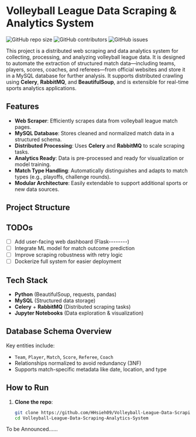# Volleyball League Data Scraping & Analytics System

![GitHub repo size](https://img.shields.io/github/repo-size/HHsieh09/Volleyball-League-Data-Scraping-Analytics-System) ![GitHub contributors](https://img.shields.io/github/contributors/HHsieh09/Volleyball-League-Data-Scraping-Analytics-System) ![GitHub issues](https://img.shields.io/github/issues/HHsieh09/Volleyball-League-Data-Scraping-Analytics-System)

This project is a distributed web scraping and data analytics system for collecting, processing, and analyzing volleyball league data. It is designed to automate the extraction of structured match data—including teams, players, scores, coaches, and referees—from official websites and store it in a MySQL database for further analysis. It supports distributed crawling using **Celery**, **RabbitMQ**, and **BeautifulSoup**, and is extensible for real-time sports analytics applications.

## Features

- **Web Scraper**: Efficiently scrapes data from volleyball league match pages.
- **MySQL Database**: Stores cleaned and normalized match data in a structured schema.
- **Distributed Processing**: Uses **Celery** and **RabbitMQ** to scale scraping tasks.
- **Analytics Ready**: Data is pre-processed and ready for visualization or model training.
- **Match Type Handling**: Automatically distinguishes and adapts to match types (e.g., playoffs, challenge rounds).
- **Modular Architecture**: Easily extendable to support additional sports or new data sources.

## Project Structure

## TODOs
- [ ] Add user-facing web dashboard (Flask--------)
- [ ] Integrate ML model for match outcome prediction
- [ ] Improve scraping robustness with retry logic
- [ ] Dockerize full system for easier deployment

## Tech Stack

- **Python** (BeautifulSoup, requests, pandas)
- **MySQL** (Structured data storage)
- **Celery** + **RabbitMQ** (Distributed scraping tasks)
- **Jupyter Notebooks** (Data exploration & visualization)

## Database Schema Overview

Key entities include:

- `Team`, `Player`, `Match`, `Score`, `Referee`, `Coach`
- Relationships normalized to avoid redundancy (3NF)
- Supports match-specific metadata like date, location, and type

## How to Run

1. **Clone the repo**:
   ```bash
   git clone https://github.com/HHsieh09/Volleyball-League-Data-Scraping-Analytics-System.git
   cd Volleyball-League-Data-Scraping-Analytics-System

To be Announced......